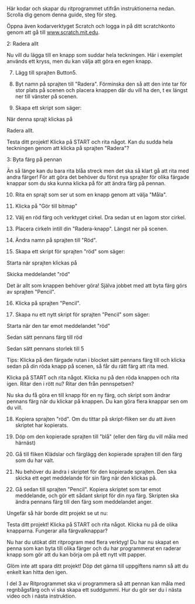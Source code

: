Här kodar och skapar du ritprogrammet utifrån instruktionerna nedan. Scrolla dig genom denna guide, steg för steg.  

Öppna även kodarverktyget Scratch och logga in på ditt scratchkonto genom att gå till www.scratch.mit.edu. 

  

2: Radera allt 

Nu vill du lägga till en knapp som suddar hela teckningen. Här i exemplet används ett kryss, men du kan välja att göra en egen knapp.   

7. Lägg till sprajten Button5.  

8. Byt namn på sprajten till "Radera". Förminska den så att den inte tar för stor plats på scenen och placera knappen där du vill ha den, t ex längst ner till vänster på scenen.  

9. Skapa ett skript som säger:   

När denna sprajt klickas på  

Radera allt.  

Testa ditt projekt! Klicka på START och rita något. Kan du sudda hela teckningen genom att klicka på sprajten "Radera"?  

  

3: Byta färg på pennan 

Än så länge kan du bara rita blåa streck men det ska så klart gå att rita med andra färger! För att göra det behöver du först nya sprajter för olika färgade knappar som du ska kunna klicka på för att ändra färg på pennan.  

10. Rita en sprajt som ser ut som en knapp genom att välja "Måla".  

11. Klicka på "Gör till bitmap"   

 12. Välj en röd färg och verktyget cirkel. Dra sedan ut en lagom stor cirkel.  

13. Placera cirkeln intill din "Radera-knapp". Längst ner på scenen.  

14. Ändra namn på sprajten till "Röd".  

15. Skapa ett skript för sprajten "röd" som säger:  

Starta när sprajten klickas på  

Skicka meddelandet "röd"  

Det är allt som knappen behöver göra! Själva jobbet med att byta färg görs av sprajten "Pencil".  

16. Klicka på sprajten "Pencil".   

17. Skapa nu ett nytt skript för sprajten "Pencil" som säger:  

Starta när den tar emot meddelandet "röd"  

Sedan sätt pennans färg till röd  

Sedan sätt pennans storlek till 5  

Tips: Klicka på den färgade rutan i blocket sätt pennans färg till och klicka sedan på din röda knapp på scenen, så får du rätt färg att rita med.  

Klicka på START och rita något. Klicka nu på den röda knappen och rita igen. Ritar den i rött nu? Ritar den från pennspetsen?   

Nu ska du få göra en till knapp för en ny färg, och skript som ändrar pennans färg när du klickar på knappen. Du kan göra flera knappar sen om du vill.  

18. Kopiera sprajten "röd". Om du tittar på skript-fliken ser du att även skriptet har kopierats.  

19. Döp om den kopierade sprajten till "blå" (eller den färg du vill måla med härnäst)  

20. Gå till fliken Klädslar och färglägg den kopierade sprajten till den färg som du har valt. 

21. Nu behöver du ändra i skriptet för den kopierade sprajten. Den ska skicka ett eget meddelande för sin färg när den klickas på. 

22. Gå sedan till sprajten "Pencil". Kopiera skriptet som tar emot meddelande, och gör ett sådant skript för din nya färg. Skripten ska ändra pennans färg till den färg som meddelandet anger.  

Ungefär så här borde ditt projekt se ut nu:  

Testa ditt projekt! Klicka på START och rita något. Klicka nu på de olika knapparna. Fungerar alla färgvalknappar?  

Nu har du utökat ditt ritprogram med flera verktyg! Du har nu skapat en penna som kan byta till olika färger och du har programmerat en raderar knapp som gör att du kan börja om på ett nytt vitt papper. 

Glöm inte att spara ditt projekt! Döp det gärna till uppgiftens namn så att du enkelt kan hitta den igen. 

I del 3 av Ritprogrammet ska vi programmera så att pennan kan måla med regnbågsfärg och vi ska skapa ett suddgummi. Hur du gör ser du i nästa video och i nästa instruktion. 